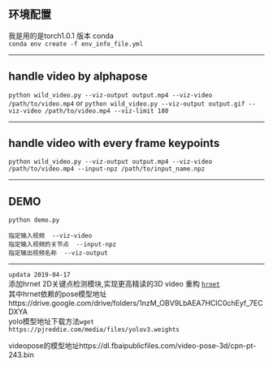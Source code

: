 ## 环境配置  
我是用的是torch1.0.1 版本 conda    
`conda env create -f env_info_file.yml`

--- 

## handle video by alphapose
`python wild_video.py --viz-output output.mp4 --viz-video /path/to/video.mp4`
or
`python wild_video.py --viz-output output.gif --viz-video /path/to/video.mp4 --viz-limit 180`

---

## handle video with every frame keypoints
`python wild_video.py --viz-output output.mp4 --viz-video /path/to/video.mp4 --input-npz /path/to/input_name.npz`


---


## DEMO
`python demo.py`  

```
指定输入视频  --viz-video  
指定输入视频的关节点  --input-npz   
指定输出视频名称  --viz-output   
```

---  

`updata 2019-04-17`    
添加hrnet 2D关键点检测模块,实现更高精读的3D video 重构   [`hrnet`](https://github.com/lxy5513/hrnet)  
其中hrnet依赖的pose模型地址https://drive.google.com/drive/folders/1nzM_OBV9LbAEA7HClC0chEyf_7ECDXYA  
yolo模型地址下载方法`wget https://pjreddie.com/media/files/yolov3.weights`   

   
   
videopose的模型地址https://dl.fbaipublicfiles.com/video-pose-3d/cpn-pt-243.bin
